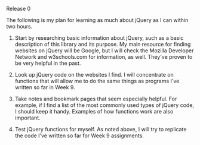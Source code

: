 Release 0

The following is my plan for learning as much about jQuery as I can within two hours.

1. Start by researching basic information about jQuery, such as a basic description of this library and its purpose. My main resource for finding websites on jQuery will be Google, but I will check the Mozilla Developer Network and w3schools.com for information, as well. They've proven to be very helpful in the past.

2. Look up jQuery code on the websites I find. I will concentrate on functions that will allow me to do the same things as programs I've written so far in Week 9.

3. Take notes and bookmark pages that seem especially helpful. For example, if I find a list of the most commonly used types of jQuery code, I should keep it handy. Examples of how functions work are also important.

4. Test jQuery functions for myself. As noted above, I will try to replicate the code I've written so far for Week 9 assignments.